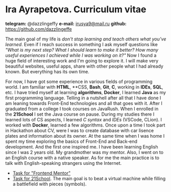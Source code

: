# Ira Ayrapetova. Curriculum vitae

**telegram:** @dazzlingeffy
**e-mail:** irusya9@mail.ru
**github:** https://github.com/dazzlingeffe


The main goal of my life is *don't stop learning and teach others what you’ve learned*. Even if I reach success in something I ask myself questions like *"What is my next step? What I should learn to make it better? How many useful experiences I achieved while I was working on it?"* Now I found a huge field of interesting work and I'm going to explore it. I will make very beautiful websites, useful apps, share with other people what I had already known. But everything has its own time.

For now, I have got some experience in various fields of programming world. I am familiar with **HTML**, **CSS, **Bash**, **Git**, **C**, working in **IDEs**, **SQL**, etc. I have tried myself at learning **algorithms**, **Docker**, I learned **Java** as my first programming language. Telling in a nutshell after all that I have done I am leaning towards Front-End technologies and all that goes with it.
After I graduated from a college I took courses on JavaRush. When I enrolled in the **21School** I set the Java course on pause. During my studies there I learned lots of CS aspects, I learned *С syntax* and *IDEs* (VSCode, CLion). I worked with **Docker**, learned a few algorithms. Once upon a time I took part in Hackathon about CV, were I was to create database with car lisence plates and information about its owner. At the same time when I was home I spent my time exploring the basics of Front-End and Back-end development. And the first one inspired me. I have been learning English since I was 2 years old. My grandmother was my mentor. Also, I went on to an English course with a native speaker. As for me the main practice is to talk with English-speaking strangers using the Internet.

+ [Task for "Frontend Mentor"](https://4-card-feature-section-nine.now.sh/)
+ [Task for 21School](https://github.com/dazzlingeffe/filler). The main goal is to beat a virtual machine while filling a battlefield with pieces (symbols).